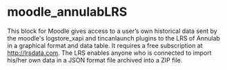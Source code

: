 # moodle_annulabLRS
This block for Moodle gives access to a user’s own historical data sent by the moodle's logstore_xapi and tincanlaunch plugins to the LRS of Annulab in a graphical format and data table.  It requires a free subscription at http://lrsdata.com.  The LRS enables anyone who is connected to import his/her own data in a JSON format file archived into a ZIP file.
